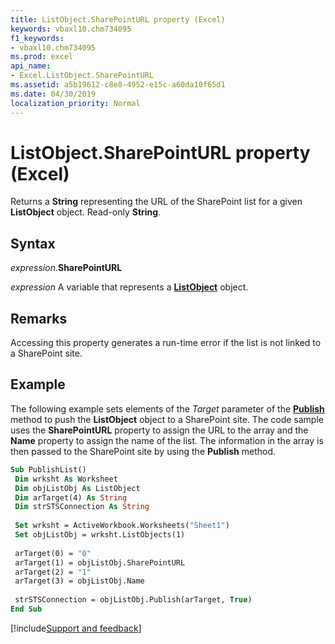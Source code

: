 ```yaml
---
title: ListObject.SharePointURL property (Excel)
keywords: vbaxl10.chm734095
f1_keywords:
- vbaxl10.chm734095
ms.prod: excel
api_name:
- Excel.ListObject.SharePointURL
ms.assetid: a5b19612-c8e8-4952-e15c-a60da10f65d1
ms.date: 04/30/2019
localization_priority: Normal
---
```



# ListObject.SharePointURL property (Excel)

Returns a **String** representing the URL of the SharePoint list for a given **ListObject** object. Read-only **String**.


## Syntax

_expression_.**SharePointURL**

_expression_ A variable that represents a **[ListObject](Excel.ListObject.md)** object.


## Remarks

Accessing this property generates a run-time error if the list is not linked to a SharePoint site.


## Example

The following example sets elements of the _Target_ parameter of the **[Publish](Excel.ListObject.Publish.md)** method to push the **ListObject** object to a SharePoint site. The code sample uses the **SharePointURL** property to assign the URL to the array and the **Name** property to assign the name of the list. The information in the array is then passed to the SharePoint site by using the **Publish** method.

```vb
Sub PublishList() 
 Dim wrksht As Worksheet 
 Dim objListObj As ListObject 
 Dim arTarget(4) As String 
 Dim strSTSConnection As String 
 
 Set wrksht = ActiveWorkbook.Worksheets("Sheet1") 
 Set objListObj = wrksht.ListObjects(1) 
 
 arTarget(0) = "0" 
 arTarget(1) = objListObj.SharePointURL 
 arTarget(2) = "1" 
 arTarget(3) = objListObj.Name 
 
 strSTSConnection = objListObj.Publish(arTarget, True) 
End Sub
```




[!include[Support and feedback](~/includes/feedback-boilerplate.md)]